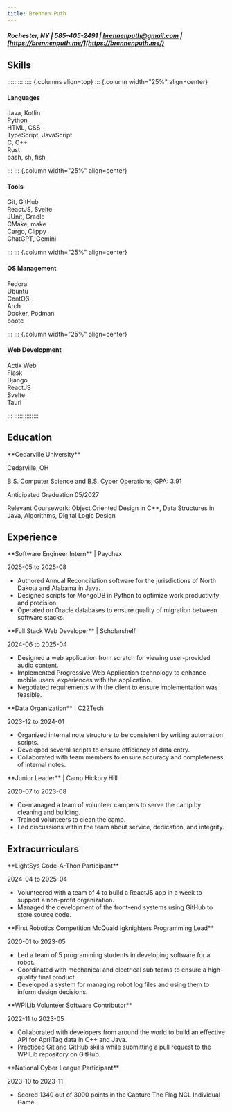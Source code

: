 ```yaml
---
title: Brennen Puth
---
```


##### Rochester, NY | 585-405-2491 | [brennenputh@gmail.com](mailto:brennenputh@gmail.com) | [https://brennenputh.me/](https://brennenputh.me/)

## Skills

<div class="skills">

:::::::::::::: {.columns align=top}
::: {.column width="25%" align=center}

<div>

#### Languages

Java, Kotlin\
Python\
HTML, CSS\
TypeScript, JavaScript\
C, C++\
Rust\
bash, sh, fish

</div>
::: 
::: {.column width="25%" align=center}
<div>

#### Tools

Git, GitHub\
ReactJS, Svelte\
JUnit, Gradle\
CMake, make\
Cargo, Clippy\
ChatGPT, Gemini

</div>
::: 
::: {.column width="25%" align=center}
<div>

#### OS Management

Fedora\
Ubuntu\
CentOS\
Arch\
Docker, Podman\
bootc

</div>
::: 
::: {.column width="25%" align=center}
<div>

#### Web Development

Actix Web\
Flask\
Django\
ReactJS\
Svelte\
Tauri

</div>
</div>
::: 
::::::::::::::

## Education

<div class="lr-split">
<p>**Cedarville University**</p>
<p>Cedarville, OH</p>
</div>

<div class="lr-split">
<p>B.S. Computer Science and B.S. Cyber Operations; GPA: 3.91</p>
<p>Anticipated Graduation 05/2027</p>
</div>

Relevant Coursework: Object Oriented Design in C++, Data Structures in Java, Algorithms, Digital Logic Design

## Experience

<div class="lr-split">
<p>**Software Engineer Intern** | Paychex</p> 
<p>2025-05 to 2025-08</p>
</div>

- Authored Annual Reconciliation software for the jurisdictions of North Dakota and Alabama in Java.
- Designed scripts for MongoDB in Python to optimize work productivity and precision.
- Operated on Oracle databases to ensure quality of migration between software stacks.

<div class="lr-split">
<p>**Full Stack Web Developer** | Scholarshelf</p>
<p>2024-06 to 2025-04</p>
</div>

- Designed a web application from scratch for viewing user-provided audio content.
- Implemented Progressive Web Application technology to enhance mobile users’ experiences with the application.
- Negotiated requirements with the client to ensure implementation was feasible.

<div class="lr-split">
<p>**Data Organization** | C22Tech</p>
<p>2023-12 to 2024-01</p>
</div>

- Organized internal note structure to be consistent by writing automation scripts.
- Developed several scripts to ensure efficiency of data entry.
- Collaborated with team members to ensure accuracy and completeness of internal notes.

<div class="lr-split">
<p>**Junior Leader** | Camp Hickory Hill</p>
<p>2020-07 to 2023-08</p>
</div>

- Co-managed a team of volunteer campers to serve the camp by cleaning and building.
- Trained volunteers to clean the camp.
- Led discussions within the team about service, dedication, and integrity.

## Extracurriculars

<div class="lr-split">
<p>**LightSys Code-A-Thon Participant**</p>
<p>2024-04 to 2025-04</p>
</div>

- Volunteered with a team of 4 to build a ReactJS app in a week to support a non-profit organization.
- Managed the development of the front-end systems using GitHub to store source code.

<div class="lr-split">
<p>**First Robotics Competition McQuaid Igknighters Programming Lead**</p>
<p>2020-01 to 2023-05</p>
</div>

- Led a team of 5 programming students in developing software for a robot.
- Coordinated with mechanical and electrical sub teams to ensure a high-quality final product.
- Developed a system for managing robot log files and using them to inform design decisions.

<div class="lr-split">
<p>**WPILib Volunteer Software Contributor**</p>
<p>2022-11 to 2023-05</p>
</div>

- Collaborated with developers from around the world to build an effective API for AprilTag data in C++ and Java.
- Practiced Git and GitHub skills while submitting a pull request to the WPILib repository on GitHub.

<div class="lr-split">
<p>**National Cyber League Participant**</p>
<p>2023-10 to 2023-11</p>
</div>

- Scored 1340 out of 3000 points in the Capture The Flag NCL Individual Game.
